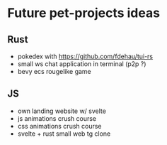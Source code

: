 # Future pet-projects ideas

## Rust

- pokedex with https://github.com/fdehau/tui-rs
- small ws chat application in terminal (p2p ?)
- bevy ecs rougelike game 

## JS

- own landing website w/ svelte
- js animations crush course
- css animations crush course 
- svelte + rust small web tg clone
